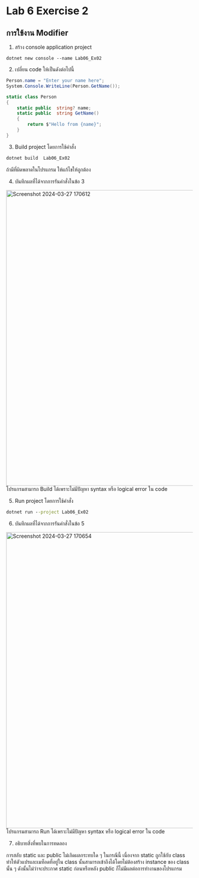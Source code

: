 # Lab 6 Exercise 2

## การใช้งาน Modifier


1. สร้าง console application project

```
dotnet new console --name Lab06_Ex02
```
2. เปลี่ยน code ให้เป็นดังต่อไปนี้

```cs
Person.name = "Enter your name here";
System.Console.WriteLine(Person.GetName());

static class Person
{
    static public  string? name;
    static public  string GetName()
    {
        return $"Hello from {name}";
    }
}
```

3. Build project โดยการใช้คำสั่ง

```cmd
dotnet build  Lab06_Ex02
```

ถ้ามีที่ผิดพลาดในโปรแกรม ให้แก้ไขให้ถูกต้อง


4. บันทึกผลที่ได้จากการรันคำสั่งในข้อ 3
<img width="797" alt="Screenshot 2024-03-27 170612" src="https://github.com/SuphawadiP/03376836-OOP-2566-Lab-06/assets/144196049/16b77647-0948-4bf6-9282-c96b1a94b5c5">
โปรแกรมสามารถ Build ได้เพราะไม่มีปัญหา syntax หรือ logical error ใน code

5. Run project โดยการใช้คำสั่ง

```cmd
dotnet run --project Lab06_Ex02
```

6. บันทึกผลที่ได้จากการรันคำสั่งในข้อ 5
<img width="798" alt="Screenshot 2024-03-27 170654" src="https://github.com/SuphawadiP/03376836-OOP-2566-Lab-06/assets/144196049/53fa17c3-20b7-4a2a-94e5-5a65a6f7b436">
โปรแกรมสามารถ Run ได้เพราะไม่มีปัญหา syntax หรือ logical error ใน code

7. อธิบายสิ่งที่พบในการทดลอง

การสลับ static และ public ไม่เกิดผลกระทบใด ๆ ในกรณีนี้ เนื่องจาก static ถูกใช้กับ class ทำให้ตัวแปรและเมท็อดที่อยู่ใน class นั้นสามารถเข้าถึงได้โดยไม่ต้องสร้าง instance ของ class นั้น ๆ ดังนั้นไม่ว่าจะประกาศ static ก่อนหรือหลัง public ก็ไม่มีผลต่อการทำงานของโปรแกรม
